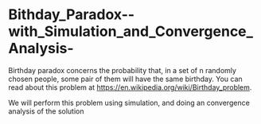 # Bithday_Paradox--with_Simulation_and_Convergence_Analysis-

Birthday paradox concerns the probability that, in a set of n randomly chosen people, some pair of them will have the same birthday. You can read about this problem at https://en.wikipedia.org/wiki/Birthday_problem.

We will perform this problem using simulation, and doing an convergence analysis of the solution
